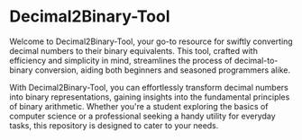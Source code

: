 # Decimal2Binary-Tool
Welcome to Decimal2Binary-Tool, your go-to resource for swiftly converting decimal numbers to their binary equivalents. This tool, crafted with efficiency and simplicity in mind, streamlines the process of decimal-to-binary conversion, aiding both beginners and seasoned programmers alike.

With Decimal2Binary-Tool, you can effortlessly transform decimal numbers into binary representations, gaining insights into the fundamental principles of binary arithmetic. Whether you're a student exploring the basics of computer science or a professional seeking a handy utility for everyday tasks, this repository is designed to cater to your needs.

